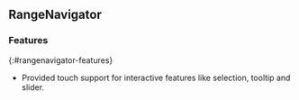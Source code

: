 ## RangeNavigator
 
### Features
{:#rangenavigator-features}
 
* Provided touch support for interactive features like selection, tooltip and slider.


